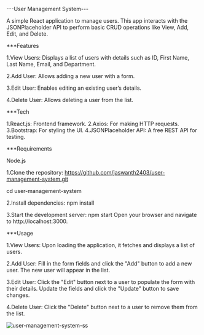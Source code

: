 ---User Management System---

A simple React application to manage users. This app interacts with the JSONPlaceholder API to perform basic CRUD operations like View, Add, Edit, and Delete.

***Features

1.View Users:
Displays a list of users with details such as ID, First Name, Last Name, Email, and Department.

2.Add User: 
Allows adding a new user with a form.

3.Edit User: 
Enables editing an existing user’s details.

4.Delete User:
Allows deleting a user from the list.

***Tech

1.React.js: Frontend framework.
2.Axios: For making HTTP requests.
3.Bootstrap: For styling the UI.
4.JSONPlaceholder API: A free REST API for testing.

***Requirements

Node.js 

1.Clone the repository:
https://github.com/jaswanth2403/user-management-system.git

cd user-management-system

2.Install dependencies:
npm install

3.Start the development server:
npm start
Open your browser and navigate to http://localhost:3000.

***Usage

1.View Users:
Upon loading the application, it fetches and displays a list of users.

2.Add User:
Fill in the form fields and click the "Add" button to add a new user.
The new user will appear in the list.

3.Edit User:
Click the "Edit" button next to a user to populate the form with their details.
Update the fields and click the "Update" button to save changes.

4.Delete User:
Click the "Delete" button next to a user to remove them from the list.

![user-management-system-ss](https://github.com/user-attachments/assets/c5e45772-8e5a-40a3-b424-24a2aace1f94)

